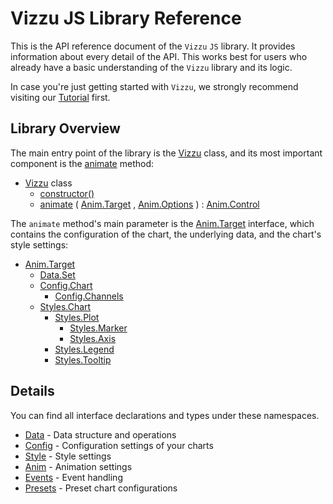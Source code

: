 # Vizzu JS Library Reference

This is the API reference document of the `Vizzu` `JS` library. It provides
information about every detail of the API. This works best for users who already
have a basic understanding of the `Vizzu` library and its logic.

In case you're just getting started with `Vizzu`, we strongly recommend visiting
our [Tutorial](../tutorial/index.md) first.

## Library Overview

The main entry point of the library is the [Vizzu](./classes/vizzu.Vizzu.md)
class, and its most important component is the
[animate](./classes/vizzu.Vizzu.md#animate) method:

- [Vizzu](./classes/vizzu.Vizzu.md) class
  - [constructor()](./classes/vizzu.Vizzu.md#constructor)
  - [animate](./classes/vizzu.Vizzu.md#animate) (
    [Anim.Target](./interfaces/vizzu.Anim.Target.md) ,
    [Anim.Options](./interfaces/vizzu.Anim.Options.md) ) :
    [Anim.Control](./interfaces/vizzu.Anim.Control.md)

The `animate` method's main parameter is the
[Anim.Target](./interfaces/vizzu.Anim.Target.md) interface, which contains the
configuration of the chart, the underlying data, and the chart's style settings:

- [Anim.Target](./interfaces/vizzu.Anim.Target.md)
  - [Data.Set](./modules/vizzu.Data.md#Set)
  - [Config.Chart](./interfaces/vizzu.Config.Chart.md)
    - [Config.Channels](./interfaces/vizzu.Config.Channels.md)
  - [Styles.Chart](./interfaces/vizzu.Styles.Chart.md)
    - [Styles.Plot](./interfaces/vizzu.Styles.Plot.md)
      - [Styles.Marker](./interfaces/vizzu.Styles.Marker.md)
      - [Styles.Axis](./interfaces/vizzu.Styles.Axis.md)
    - [Styles.Legend](./interfaces/vizzu.Styles.Legend.md)
    - [Styles.Tooltip](./interfaces/vizzu.Styles.Tooltip.md)

## Details

You can find all interface declarations and types under these namespaces.

- [Data](./modules/vizzu.Data.md) - Data structure and operations
- [Config](./modules/vizzu.Config.md) - Configuration settings of your charts
- [Style](./modules/vizzu.Styles.md) - Style settings
- [Anim](./modules/vizzu.Anim.md) - Animation settings
- [Events](./modules/vizzu.Event.md) - Event handling
- [Presets](./modules/presets.md) - Preset chart configurations
